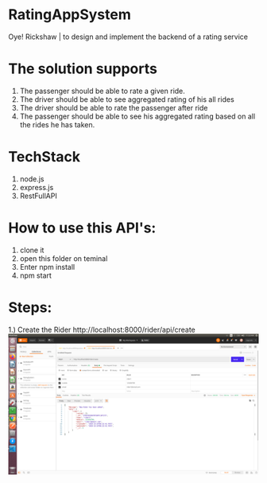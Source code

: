 # RatingAppSystem
Oye! Rickshaw | to design and implement the backend of a rating service

# The solution supports
1. The passenger should be able to rate a given ride.
2. The driver should be able to see aggregated rating of his all rides
3. The driver should be able to rate the passenger after ride
4. The passenger should be able to see his aggregated rating based on all the rides he has
taken.

# TechStack
1. node.js
2. express.js
3. RestFullAPI

# How to use this API's:
1. clone it
2. open this folder on teminal
3. Enter npm install
4. npm start

# Steps:

  1.) Create the Rider
    http://localhost:8000/rider/api/create
    ![](images/create_Rider.png)

